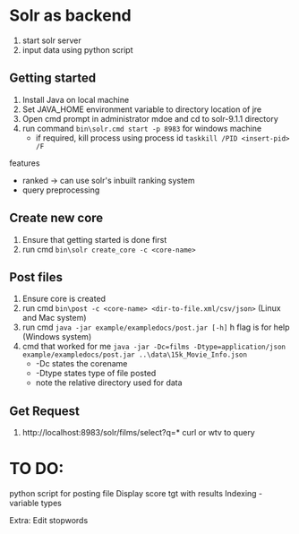 # Solr as backend

1. start solr server
2. input data using python script

## Getting started

1. Install Java on local machine
2. Set JAVA_HOME environment variable to directory location of jre
3. Open cmd prompt in administrator mdoe and cd to solr-9.1.1 directory
4. run command `bin\solr.cmd start -p 8983` for windows machine
    - if required, kill process using process id `taskkill /PID <insert-pid> /F`

features
- ranked -> can use solr's inbuilt ranking system
- query preprocessing


## Create new core
1. Ensure that getting started is done first
2. run cmd `bin\solr create_core -c <core-name>`

## Post files
1. Ensure core is created
2. run cmd `bin\post -c <core-name> <dir-to-file.xml/csv/json>` (Linux and Mac system)
3. run cmd `java -jar example/exampledocs/post.jar [-h]` h flag is for help (Windows system)
4. cmd that worked for me `java -jar -Dc=films -Dtype=application/json  example/exampledocs/post.jar ..\data\15k_Movie_Info.json`
    - -Dc states the corename
    - -Dtype states type of file posted
    - note the relative directory used for data

## Get Request
1. http://localhost:8983/solr/films/select?q=* curl or wtv to query


# TO DO:
python script for posting file
Display score tgt with results
Indexing - variable types

Extra:
Edit stopwords